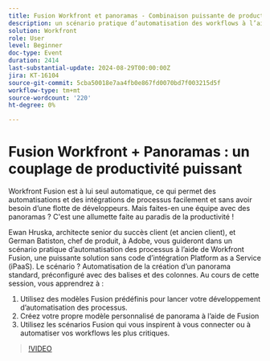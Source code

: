 ```yaml
---
title: Fusion Workfront et panoramas - Combinaison puissante de productivité
description: un scénario pratique d’automatisation des workflows à l’aide de Workfront Fusion, une puissante solution sans code Integration Platform as a Service (iPaaS). Le scénario ? Automatisation de la création d’un panorama standard, préconfiguré avec des balises et des colonnes. Au cours de cette session, vous apprendrez à - 1. Utilisez des modèles Fusion prédéfinis pour lancer le développement de l’automatisation des processus 2. Créez votre propre modèle personnalisé de panorama à l’aide de Fusion 3. Utilisez les scénarios Fusion qui vous inspirent à vous connecter ou à automatiser vos workflows les plus critiques.
solution: Workfront
role: User
level: Beginner
doc-type: Event
duration: 2414
last-substantial-update: 2024-08-29T00:00:00Z
jira: KT-16104
source-git-commit: 5cba50018e7aa4fb0e867fd0070bd7f003215d5f
workflow-type: tm+mt
source-wordcount: '220'
ht-degree: 0%

---
```



# Fusion Workfront + Panoramas : un couplage de productivité puissant

Workfront Fusion est à lui seul automatique, ce qui permet des automatisations et des intégrations de processus facilement et sans avoir besoin d’une flotte de développeurs. Mais faites-en une équipe avec des panoramas ? C&#39;est une allumette faite au paradis de la productivité !

Ewan Hruska, architecte senior du succès client (et ancien client), et German Batiston, chef de produit, à Adobe, vous guideront dans un scénario pratique d’automatisation des processus à l’aide de Workfront Fusion, une puissante solution sans code d’intégration Platform as a Service (iPaaS). Le scénario ? Automatisation de la création d’un panorama standard, préconfiguré avec des balises et des colonnes. Au cours de cette session, vous apprendrez à :

1. Utilisez des modèles Fusion prédéfinis pour lancer votre développement d’automatisation des processus.
2. Créez votre propre modèle personnalisé de panorama à l’aide de Fusion
3. Utilisez les scénarios Fusion qui vous inspirent à vous connecter ou à automatiser vos workflows les plus critiques.

>[!VIDEO](https://video.tv.adobe.com/v/3433219/?learn=on)

